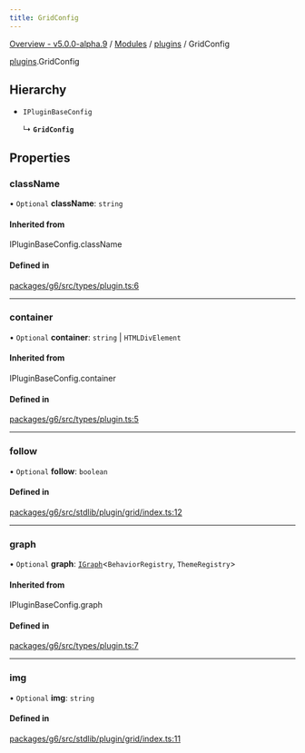 ```yaml
---
title: GridConfig
---
```


[Overview - v5.0.0-alpha.9](../../README.en.md) / [Modules](../../modules.en.md) / [plugins](../../modules/plugins.en.md) / GridConfig

[plugins](../../modules/plugins.en.md).GridConfig

## Hierarchy

- `IPluginBaseConfig`

  ↳ **`GridConfig`**

## Properties

### className

• `Optional` **className**: `string`

#### Inherited from

IPluginBaseConfig.className

#### Defined in

[packages/g6/src/types/plugin.ts:6](https://github.com/antvis/G6/blob/f03c826ec6/packages/g6/src/types/plugin.ts#L6)

___

### container

• `Optional` **container**: `string` \| `HTMLDivElement`

#### Inherited from

IPluginBaseConfig.container

#### Defined in

[packages/g6/src/types/plugin.ts:5](https://github.com/antvis/G6/blob/f03c826ec6/packages/g6/src/types/plugin.ts#L5)

___

### follow

• `Optional` **follow**: `boolean`

#### Defined in

[packages/g6/src/stdlib/plugin/grid/index.ts:12](https://github.com/antvis/G6/blob/f03c826ec6/packages/g6/src/stdlib/plugin/grid/index.ts#L12)

___

### graph

• `Optional` **graph**: [`IGraph`](../graph/IGraph.en.md)<`BehaviorRegistry`, `ThemeRegistry`\>

#### Inherited from

IPluginBaseConfig.graph

#### Defined in

[packages/g6/src/types/plugin.ts:7](https://github.com/antvis/G6/blob/f03c826ec6/packages/g6/src/types/plugin.ts#L7)

___

### img

• `Optional` **img**: `string`

#### Defined in

[packages/g6/src/stdlib/plugin/grid/index.ts:11](https://github.com/antvis/G6/blob/f03c826ec6/packages/g6/src/stdlib/plugin/grid/index.ts#L11)
